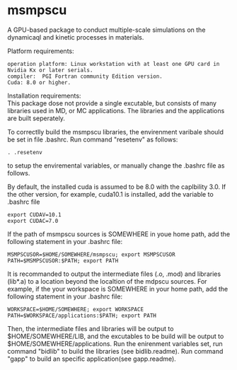 # msmpscu
 A GPU-based package to conduct multiple-scale simulations on the dynamicaql and kinetic processes in materials.
 
  Platform requirements:  
 
    operation platform: Linux workstation with at least one GPU card in Nvidia Kx or later serials.  
    compiler:  PGI Fortran community Edition version.
    Cuda: 8.0 or higher.
 
 Installation requirements:  
 This package dose not provide a single excutable, but consists of many libraries used in MD, or MC applications. The libraries and the applications are built seperately. 
 
 To correctlly build the msmpscu libraries, the envirenment varibale should be set in file .bashrc. Run command "resetenv" as follows:

    . .resetenv
    
 to setup the enviremental variables, or manually change the .bashrc file as follows.
 
 By default, the installed cuda is assumed to be 8.0 with the caplbility 3.0. 
 If the other version, for example, cuda10.1 is installed, add the variable to .bashrc file

    export CUDAV=10.1
    export CUDAC=7.0

If the path of msmpscu sources is SOMEWHERE in youe home path, add the following statement in your .bashrc file:

    MSMPSCUSOR=$HOME/SOMEWHERE/msmpscu; export MSMPSCUSOR
    PATH=$MSMPSCUSOR:$PATH; export PATH
 
It is recommanded to output the intermediate files (.o, .mod) and libraries (lib*.a) to a location beyond the localtion of the mdpscu sources.
For example, if the your workspace is SOMEWHERE in your home path,  add the following statement in your .bashrc file:

    WORKSPACE=$HOME/SOMEWHERE; export WORKSPACE
    PATH=$WORKSPACE/applications:$PATH; export PATH

Then, the intermediate files and libraries will be output to 	$HOME/SOMEWHERE/LIB, and the excutables to be build will be output to $HOME/SOMEWHERE/applications.
Run the enirenment variables set, run command "bidlib" to build the libraries (see bidlib.readme). Run command "gapp" to build an specific application(see gapp.readme).  

  
  

